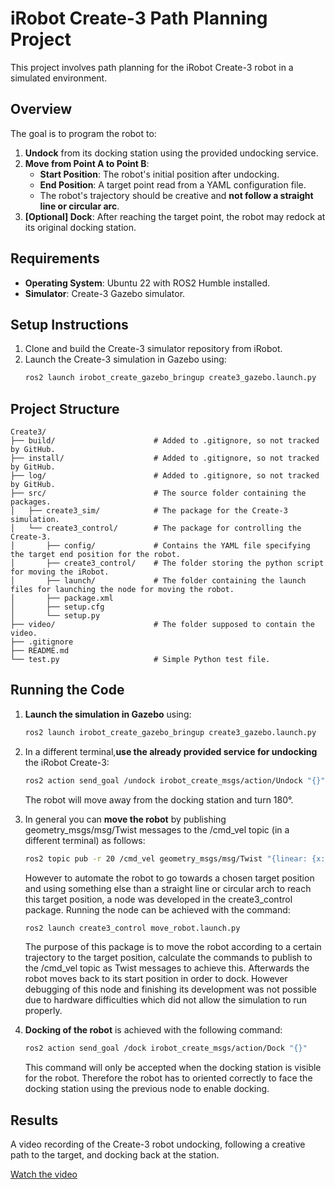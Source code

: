 # iRobot Create-3 Path Planning Project
This project involves path planning for the iRobot Create-3 robot in a simulated environment.

## Overview
 The goal is to program the robot to:

1. **Undock** from its docking station using the provided undocking service.
2. **Move from Point A to Point B**: 
   - **Start Position**: The robot's initial position after undocking.
   - **End Position**: A target point read from a YAML configuration file.
   - The robot's trajectory should be creative and **not follow a straight line or circular arc**.
3. **[Optional] Dock**: After reaching the target point, the robot may redock at its original docking station.

## Requirements
- **Operating System**: Ubuntu 22 with ROS2 Humble installed.
- **Simulator**: Create-3 Gazebo simulator.

## Setup Instructions
1. Clone and build the Create-3 simulator repository from iRobot.
2. Launch the Create-3 simulation in Gazebo using:
   ```bash
   ros2 launch irobot_create_gazebo_bringup create3_gazebo.launch.py
   ```

## Project Structure
    Create3/
    ├── build/                      # Added to .gitignore, so not tracked by GitHub.
    ├── install/                    # Added to .gitignore, so not tracked by GitHub.
    ├── log/                        # Added to .gitignore, so not tracked by GitHub.
    ├── src/                        # The source folder containing the packages.
    │   ├── create3_sim/            # The package for the Create-3 simulation.
    │   └── create3_control/        # The package for controlling the Create-3.
    │       ├── config/             # Contains the YAML file specifying the target end position for the robot.
    │       ├── create3_control/    # The folder storing the python script for moving the iRobot. 
    │       ├── launch/             # The folder containing the launch files for launching the node for moving the robot. 
    │       ├── package.xml
    │       ├── setup.cfg
    │       └── setup.py
    ├── video/                      # The folder supposed to contain the video.
    ├── .gitignore
    ├── README.md
    └── test.py                     # Simple Python test file.

## Running the Code
1. **Launch the simulation in Gazebo** using:
    ```bash
    ros2 launch irobot_create_gazebo_bringup create3_gazebo.launch.py
    ```
    
2. In a different terminal,**use the already provided service for undocking** the iRobot Create-3:
    ```bash
    ros2 action send_goal /undock irobot_create_msgs/action/Undock "{}"
    ```
    The robot will move away from the docking station and turn 180°.
   
3. In general you can **move the robot** by publishing geometry_msgs/msg/Twist messages to the /cmd_vel topic (in a different terminal) as follows:
    ```bash
    ros2 topic pub -r 20 /cmd_vel geometry_msgs/msg/Twist "{linear: {x: 0.2, y: 0.0, z: 0.0}, angular: {x: 0.0, y: 0.0, z: 0.0}}"
    ```
    However to automate the robot to go towards a chosen target position and using something else than a straight line or circular arch to reach this target position, a node was developed in the create3_control       package. Running the node can be achieved with the command:
    ```bash
    ros2 launch create3_control move_robot.launch.py
    ```
    The purpose of this package is to move the robot according to a certain trajectory to the target position, calculate the commands to publish to the /cmd_vel topic as Twist messages to achieve this. Afterwards     the robot moves back to its start position in order to dock. However debugging of this node and finishing its development was not possible due to hardware difficulties which did not allow the simulation to        run properly.
   
4. **Docking of the robot** is achieved with the following command:
    ```bash
    ros2 action send_goal /dock irobot_create_msgs/action/Dock "{}"
    ```
    This command will only be accepted when the docking station is visible for the robot. Therefore the robot has to oriented correctly to face the docking station using the previous node to enable docking.

## Results
A video recording of the Create-3 robot undocking, following a creative path to the target, and docking back at the station. 

[Watch the video](video/iRobotCreate3_UndockMoveDock.mp4)


